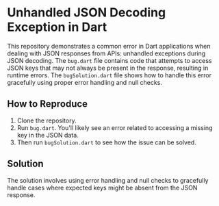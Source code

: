# Unhandled JSON Decoding Exception in Dart

This repository demonstrates a common error in Dart applications when dealing with JSON responses from APIs:  unhandled exceptions during JSON decoding. The `bug.dart` file contains code that attempts to access JSON keys that may not always be present in the response, resulting in runtime errors. The `bugSolution.dart` file shows how to handle this error gracefully using proper error handling and null checks.

## How to Reproduce

1. Clone the repository.
2. Run `bug.dart`. You'll likely see an error related to accessing a missing key in the JSON data.
3. Then run `bugSolution.dart` to see how the issue can be solved.

## Solution

The solution involves using error handling and null checks to gracefully handle cases where expected keys might be absent from the JSON response.